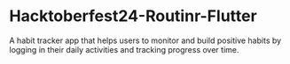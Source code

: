 # Hacktoberfest24-Routinr-Flutter
A habit tracker app that helps users to monitor and build positive habits by logging in their daily activities and tracking progress over time.
